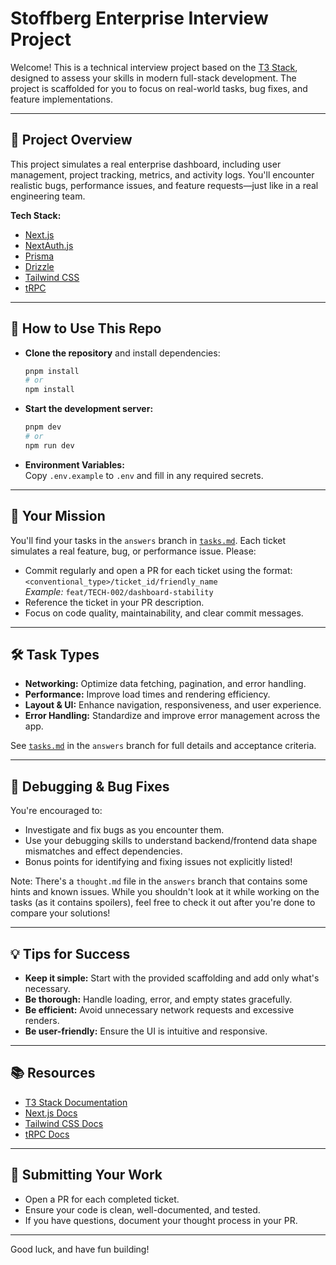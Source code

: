 # Stoffberg Enterprise Interview Project

Welcome! This is a technical interview project based on the [T3 Stack](https://create.t3.gg/), designed to assess your skills in modern full-stack development. The project is scaffolded for you to focus on real-world tasks, bug fixes, and feature implementations.

---

## 🚀 Project Overview

This project simulates a real enterprise dashboard, including user management, project tracking, metrics, and activity logs. You'll encounter realistic bugs, performance issues, and feature requests—just like in a real engineering team.

**Tech Stack:**

- [Next.js](https://nextjs.org)
- [NextAuth.js](https://next-auth.js.org)
- [Prisma](https://prisma.io)
- [Drizzle](https://orm.drizzle.team)
- [Tailwind CSS](https://tailwindcss.com)
- [tRPC](https://trpc.io)

---

## 📝 How to Use This Repo

- **Clone the repository** and install dependencies:
  ```bash
  pnpm install
  # or
  npm install
  ```
- **Start the development server:**

  ```bash
  pnpm dev
  # or
  npm run dev
  ```

- **Environment Variables:**  
  Copy `.env.example` to `.env` and fill in any required secrets.

---

## 🎯 Your Mission

You'll find your tasks in the `answers` branch in [`tasks.md`](./tasks.md). Each ticket simulates a real feature, bug, or performance issue. Please:

- Commit regularly and open a PR for each ticket using the format:  
  `<conventional_type>/ticket_id/friendly_name`  
  _Example:_ `feat/TECH-002/dashboard-stability`
- Reference the ticket in your PR description.
- Focus on code quality, maintainability, and clear commit messages.

---

## 🛠️ Task Types

- **Networking:** Optimize data fetching, pagination, and error handling.
- **Performance:** Improve load times and rendering efficiency.
- **Layout & UI:** Enhance navigation, responsiveness, and user experience.
- **Error Handling:** Standardize and improve error management across the app.

See [`tasks.md`](./tasks.md) in the `answers` branch for full details and acceptance criteria.

---

## 🐞 Debugging & Bug Fixes

You're encouraged to:

- Investigate and fix bugs as you encounter them.
- Use your debugging skills to understand backend/frontend data shape mismatches and effect dependencies.
- Bonus points for identifying and fixing issues not explicitly listed!

Note: There's a `thought.md` file in the `answers` branch that contains some hints and known issues. While you shouldn't look at it while working on the tasks (as it contains spoilers), feel free to check it out after you're done to compare your solutions!

---

## 💡 Tips for Success

- **Keep it simple:** Start with the provided scaffolding and add only what's necessary.
- **Be thorough:** Handle loading, error, and empty states gracefully.
- **Be efficient:** Avoid unnecessary network requests and excessive renders.
- **Be user-friendly:** Ensure the UI is intuitive and responsive.

---

## 📚 Resources

- [T3 Stack Documentation](https://create.t3.gg/)
- [Next.js Docs](https://nextjs.org/docs)
- [Tailwind CSS Docs](https://tailwindcss.com/docs)
- [tRPC Docs](https://trpc.io/docs)

---

## 🏁 Submitting Your Work

- Open a PR for each completed ticket.
- Ensure your code is clean, well-documented, and tested.
- If you have questions, document your thought process in your PR.

---

Good luck, and have fun building!
